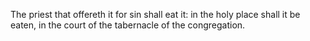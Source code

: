 The priest that offereth it for sin shall eat it: in the holy place shall it be eaten, in the court of the tabernacle of the congregation.
